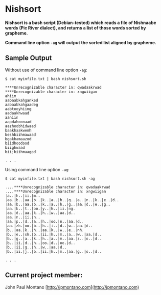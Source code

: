 # Nishsort

**Nishsort is a bash script (Debian-tested) which reads a file of Nishnaabe words (Pic River dialect), and returns a list of those words sorted by grapheme.**

**Command line option ```-ag``` will output the sorted list aligned by grapheme.**



## Sample Output

Without use of command line option ```-ag```:

```
$ cat myinfile.txt | bash nishsort.sh

****Unrecognizable character in: qwadaakrwad
****Unrecognizable character in: xngwiigan
ahiim
aabaabkahganked
aabaabkahgaadeg
aabtooyhiing
aadaakhwaad
aaniin
aapdahoonaad
aazhoobhidwaad
baakhaakwenh
beshbiihmawaad
bgakhamaazod
biidhoodood
biighwaad
biijbiihmaagod

. . .
```

Using command line option ```-ag```:

```
$ cat myinfile.txt | bash nishsort.sh -ag

....****Unrecognizable character in: qwadaakrwad
....****Unrecognizable character in: xngwiigan
|a..|h..|ii.|m..
|aa.|b..|aa.|b..|k..|a..|h..|g..|a..|n..|k..|e..|d..
|aa.|b..|aa.|b..|k..|a..|h..|g..|aa.|d..|e..|g..
|aa.|b..|t..|oo.|y..|h..|ii.|ng.
|aa.|d..|aa.|k..|h..|w..|aa.|d..
|aa.|n..|ii.|n..
|aa.|p..|d..|a..|h..|oo.|n..|aa.|d..
|aa.|zh.|oo.|b..|h..|i..|d..|w..|aa.|d..
|b..|aa.|k..|h..|aa.|k..|w..|e..|nh.
|b..|e..|sh.|b..|ii.|h..|m..|a..|w..|aa.|d..
|b..|g..|a..|k..|h..|a..|m..|aa.|z..|o..|d..
|b..|ii.|d..|h..|oo.|d..|oo.|d..
|b..|ii.|g..|h..|w..|aa.|d..
|b..|ii.|j..|b..|ii.|h..|m..|aa.|g..|o..|d..

. . .
```



## Current project member:

John Paul Montano
[http://jpmontano.com](http://jpmontano.com)
